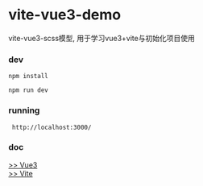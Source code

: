 # vite-vue3-demo

vite-vue3-scss模型, 用于学习vue3+vite与初始化项目使用


### dev

```shell
npm install

npm run dev
```

### running
```shell
 http://localhost:3000/

```
### doc

[>> Vue3](https://www.vue3js.cn/docs/zh/)
<br/>
[>> Vite](https://www.vitejs.net/guide/)
